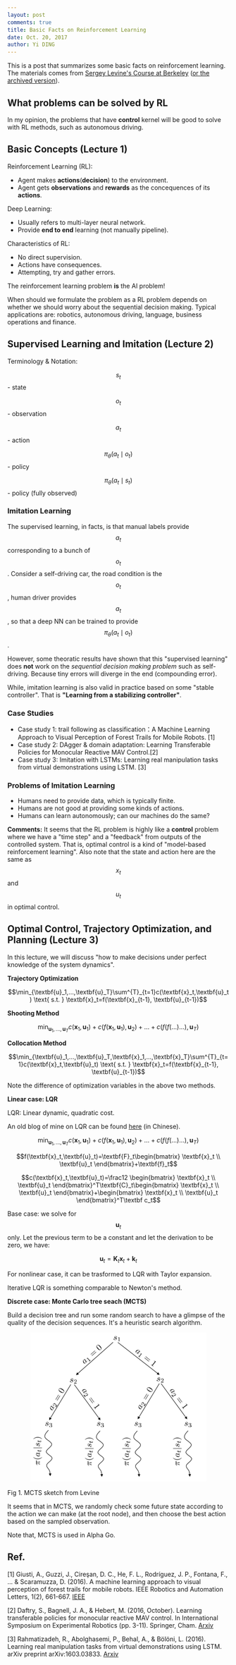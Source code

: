 ```yaml
---
layout: post
comments: true
title: Basic Facts on Reinforcement Learning
date: Oct. 20, 2017
author: Yi DING
---
```


This is a post that summarizes some basic facts on reinforcement learning. The materials comes from [Sergey Levine's Course at Berkeley](http://rll.berkeley.edu/deeprlcourse/)  ([or the archived version](http://rll.berkeley.edu/deeprlcoursesp17/)).

## What problems can be solved by RL
In my opinion, the problems that have **control** kernel will be good to solve with RL methods, such as autonomous driving.

## Basic Concepts (Lecture 1)

Reinforcement Learning (RL):
* Agent makes **actions**(**decision**) to the environment.
* Agent gets **observations** and **rewards** as the concequences of its **actions**.

Deep Learning:
* Usually refers to multi-layer neural network.
* Provide **end to end** learning (not manually pipeline).

Characteristics of RL:
* No direct supervision.
* Actions have consequences.
* Attempting, try and gather errors.

The reinforcement learning problem **is** the AI problem!

When should we formulate the problem as a RL problem depends on whether we should worry about the sequential decision making. Typical applications are: robotics, autonomous driving, language, business operations and finance.

## Supervised Learning and Imitation (Lecture 2)
Terminology & Notation:

$$s_t$$ - state

$$o_t$$ - observation

$$a_t$$ - action

$$\pi_\theta(a_t \mid o_t)$$ - policy

$$\pi_\theta(a_t \mid s_t)$$ - policy (fully observed)

### Imitation Learning
The supervised learning, in facts, is that manual labels provide $$a_t$$ corresponding to a bunch of $$o_t$$. Consider a self-driving car, the road condition is the $$o_t$$, human driver provides $$a_t$$, so that a deep NN can be trained to provide $$\pi_\theta(a_t \mid o_t)$$.

However, some theoratic results have shown that this "supervised learning" does **not** work on the *sequential decision making problem* such as self-driving. Because tiny errors will diverge in the end (compounding error).

While, imitation learning is also valid in practice based on some "stable controller". That is **"Learning from a stabilizing controller"**.

### Case Studies

* Case study 1: trail following as classification：A Machine Learning Approach to Visual Perception of Forest Trails for Mobile Robots. [1]
* Case study 2: DAgger & domain adaptation: Learning Transferable Policies for Monocular Reactive MAV Control.[2]
* Case study 3: Imitation with LSTMs: Learning real manipulation tasks from virtual demonstrations using LSTM. [3]

### Problems of Imitation Learning
* Humans need to provide data, which is typically finite.
* Humans are not good at providing some kinds of actions.
* Humans can learn autonomously; can our machines do the same?

**Comments:**
It seems that the RL problem is highly like a **control** problem where we have a "time step" and a "feedback" from outputs of the controlled system. That is, optimal control is a kind of "model-based reinforcement learning". Also note that the state and action here are the same as $$x_t$$ and $$u_t$$ in optimal control.

## Optimal Control, Trajectory Optimization, and Planning (Lecture 3)

In this lecture, we will discuss "how to make decisions under perfect knowledge of the system dynamics".

**Trajectory Optimization**

$$\min_{\textbf{u}_1,...,\textbf{u}_T}\sum^{T}_{t=1}c(\textbf{x}_t,\textbf{u}_t) \text{ s.t. } \textbf{x}_t=f(\textbf{x}_{t-1}, \textbf{u}_{t-1})$$

**Shooting Method**

$$\min_{\textbf{u}_1,...,\textbf{u}_T} c(\textbf{x}_1,\textbf{u}_1)+c(f(\textbf{x}_1,\textbf{u}_1),\textbf{u}_2)+...+c(f(f(...)...),\textbf{u}_T)$$

**Collocation Method**

$$\min_{\textbf{u}_1,...,\textbf{u}_T,\textbf{x}_1,...,\textbf{x}_T}\sum^{T}_{t=1}c(\textbf{x}_t,\textbf{u}_t) \text{ s.t. } \textbf{x}_t=f(\textbf{x}_{t-1}, \textbf{u}_{t-1})$$

Note the difference of optimization variables in the above two methods.

**Linear case: LQR**

LQR: Linear dynamic, quadratic cost.

An old blog of mine on LQR can be found [here](https://blog.csdn.net/dymodi/article/details/46303633) (in Chinese).

$$\min_{\textbf{u}_1,...,\textbf{u}_T} c(\textbf{x}_1,\textbf{u}_1)+c(f(\textbf{x}_1,\textbf{u}_1),\textbf{u}_2)+...+c(f(f(...)...),\textbf{u}_T)$$

$$f(\textbf{x}_t,\textbf{u}_t)=\textbf{F}_t\begin{bmatrix} \textbf{x}_t \\ \textbf{u}_t \end{bmatrix}+\textbf{f}_t$$

$$c(\textbf{x}_t,\textbf{u}_t)=\frac12 \begin{bmatrix} \textbf{x}_t \\ \textbf{u}_t \end{bmatrix}^T\textbf{C}_t\begin{bmatrix} \textbf{x}_t \\ \textbf{u}_t \end{bmatrix}+\begin{bmatrix} \textbf{x}_t \\ \textbf{u}_t \end{bmatrix}^T\textbf c_t$$

Base case: we solve for $$\textbf{u}_t$$ only. Let the previous term to be a constant and let the derivation to be zero, we have:

$$\textbf{u}_t=\textbf{K}_t\textbf{x}_t+\textbf{k}_t$$

For nonlinear case, it can be trasformed to LQR with Taylor expansion.

Iterative LQR is something comparable to Newton's method.

**Discrete case: Monte Carlo tree seach (MCTS)**

Build a decision tree and run some random search to have a glimpse of the quality of the decision sequences. It's a heuristic search algorithm.

<p align = "center">
    <img src="figures/mcts.png"  alt="mcts from Levine", width="400">
</p>

Fig 1. MCTS sketch from Levine

It seems that in MCTS, we randomly check some future state according to the action we can make (at the root node), and then choose the best action based on the sampled observation.

Note that, MCTS is used in Alpha Go.



## Ref.

[1] Giusti, A., Guzzi, J., Cireşan, D. C., He, F. L., Rodríguez, J. P., Fontana, F., ... & Scaramuzza, D. (2016). A machine learning approach to visual perception of forest trails for mobile robots. IEEE Robotics and Automation Letters, 1(2), 661-667. [IEEE](http://ieeexplore.ieee.org.ezp1.lib.umn.edu/stamp/stamp.jsp?tp=&arnumber=7358076)

[2] Daftry, S., Bagnell, J. A., & Hebert, M. (2016, October). Learning transferable policies for monocular reactive MAV control. In International Symposium on Experimental Robotics (pp. 3-11). Springer, Cham. [Arxiv](https://arxiv.org/pdf/1608.00627.pdf)

[3] Rahmatizadeh, R., Abolghasemi, P., Behal, A., & Bölöni, L. (2016). Learning real manipulation tasks from virtual demonstrations using LSTM. arXiv preprint arXiv:1603.03833. [Arxiv](https://arxiv.org/pdf/1603.03833.pdf)
